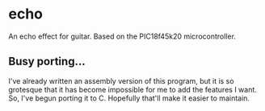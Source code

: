 # echo

An echo effect for guitar. Based on the PIC18f45k20 microcontroller.

## Busy porting...

I've already written an assembly version of this program, but it is so grotesque that it has become impossible for me to add the features I want.
So, I've begun porting it to C. Hopefully that'll make it easier to maintain.

